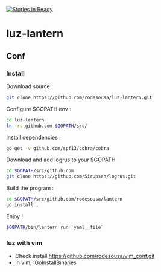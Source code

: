 [![Stories in Ready](https://badge.waffle.io/rodesousa/luz-lantern.png?label=ready&title=Ready)](https://waffle.io/rodesousa/luz-lantern)
# luz-lantern

## Conf

### Install

Download source :
```bash
git clone https://github.com/rodesousa/luz-lantern.git
```
Configure $GOPATH env :
```bash 
cd luz-lantern
ln -rs github.com $GOPATH/src/
```
Install dependencies :
```bash
go get -v github.com/spf13/cobra/cobra
```
Download and add logrus to your $GOPATH
```bash
cd $GOPATH/src/github.com
git clone https://github.com/Sirupsen/logrus.git
```
Build the program :
```bash
cd $GOPATH/src/github.com/rodesousa/lantern
go install .
```
Enjoy !
```bash
$GOPATH/bin/lantern run `yaml__file`
```

### luz with vim

- Check install https://github.com/rodesousa/vim_conf.git
- In vim, :GoInstallBinaries
